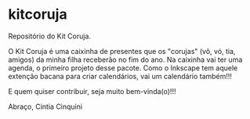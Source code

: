 kitcoruja
=========

Repositório do Kit Coruja. 

O Kit Coruja é uma caixinha de presentes que os "corujas" (vô, vó, tia, amigos) da minha filha receberão no fim do ano. Na caixinha vai ter uma agenda, o primeiro projeto desse pacote. Como o Inkscape tem aquele extenção bacana para criar calendários, vai um calendário também!!!

E quem quiser contribuir, seja muito bem-vinda(o)!!!

Abraço,
Cintia Cinquini
